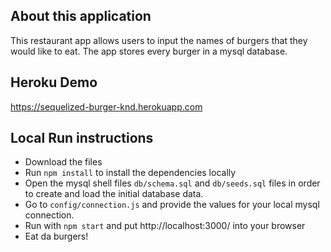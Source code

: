 ## About this application
This restaurant app allows users to input the names of burgers that they would like to eat. The app stores every burger in a mysql database. 

## Heroku Demo
https://sequelized-burger-knd.herokuapp.com

## Local Run instructions
- Download the files
- Run `npm install` to install the dependencies locally
- Open the mysql shell files `db/schema.sql` and `db/seeds.sql` files in order to create and load the initial database data.
- Go to `config/connection.js` and provide the values for your local mysql connection. 
- Run with `npm start` and put http://localhost:3000/ into your browser 
- Eat da burgers! 